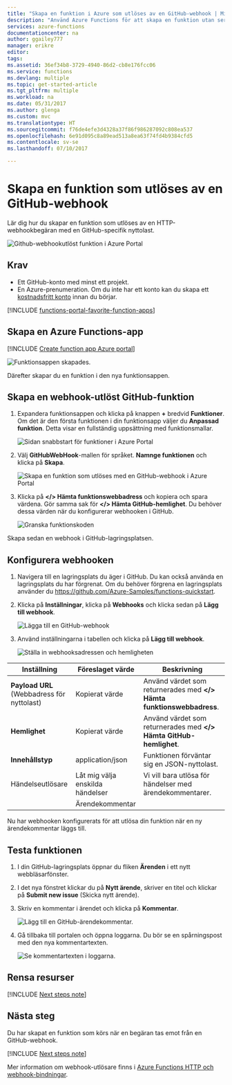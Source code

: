 ```yaml
---
title: "Skapa en funktion i Azure som utlöses av en GitHub-webhook | Microsoft Docs"
description: "Använd Azure Functions för att skapa en funktion utan server som startas av en GitHub-webhook."
services: azure-functions
documentationcenter: na
author: ggailey777
manager: erikre
editor: 
tags: 
ms.assetid: 36ef34b8-3729-4940-86d2-cb8e176fcc06
ms.service: functions
ms.devlang: multiple
ms.topic: get-started-article
ms.tgt_pltfrm: multiple
ms.workload: na
ms.date: 05/31/2017
ms.author: glenga
ms.custom: mvc
ms.translationtype: HT
ms.sourcegitcommit: f76de4efe3d4328a37f86f986287092c808ea537
ms.openlocfilehash: 6e91d095c8a89ead513a8ea63f74fd4b9384cfd5
ms.contentlocale: sv-se
ms.lasthandoff: 07/10/2017

---
```

# <a name="create-a-function-triggered-by-a-github-webhook"></a>Skapa en funktion som utlöses av en GitHub-webhook

Lär dig hur du skapar en funktion som utlöses av en HTTP-webhookbegäran med en GitHub-specifik nyttolast.

![Github-webhookutlöst funktion i Azure Portal](./media/functions-create-github-webhook-triggered-function/function-app-in-portal-editor.png)

## <a name="prerequisites"></a>Krav

+ Ett GitHub-konto med minst ett projekt.
+ En Azure-prenumeration. Om du inte har ett konto kan du skapa ett [kostnadsfritt konto](https://azure.microsoft.com/free/?WT.mc_id=A261C142F) innan du börjar.

[!INCLUDE [functions-portal-favorite-function-apps](../../includes/functions-portal-favorite-function-apps.md)]

## <a name="create-an-azure-function-app"></a>Skapa en Azure Functions-app

[!INCLUDE [Create function app Azure portal](../../includes/functions-create-function-app-portal.md)]

![Funktionsappen skapades.](./media/functions-create-first-azure-function/function-app-create-success.png)

Därefter skapar du en funktion i den nya funktionsappen.

<a name="create-function"></a>

## <a name="create-a-github-webhook-triggered-function"></a>Skapa en webhook-utlöst GitHub-funktion

1. Expandera funktionsappen och klicka på knappen **+** bredvid **Funktioner**. Om det är den första funktionen i din funktionsapp väljer du **Anpassad funktion**. Detta visar en fullständig uppsättning med funktionsmallar.

    ![Sidan snabbstart för funktioner i Azure Portal](./media/functions-create-github-webhook-triggered-function/add-first-function.png)

2. Välj **GitHubWebHook**-mallen för språket. **Namnge funktionen** och klicka på **Skapa**.

     ![Skapa en funktion som utlöses med en GitHub-webhook i Azure Portal](./media/functions-create-github-webhook-triggered-function/functions-create-github-webhook-trigger.png) 

3. Klicka på **</> Hämta funktionswebbadress** och kopiera och spara värdena. Gör samma sak för **</> Hämta GitHub-hemlighet**. Du behöver dessa värden när du konfigurerar webhooken i GitHub.

    ![Granska funktionskoden](./media/functions-create-github-webhook-triggered-function/functions-copy-function-url-github-secret.png)

Skapa sedan en webhook i GitHub-lagringsplatsen.

## <a name="configure-the-webhook"></a>Konfigurera webhooken

1. Navigera till en lagringsplats du äger i GitHub. Du kan också använda en lagringsplats du har förgrenat. Om du behöver förgrena en lagringsplats använder du <https://github.com/Azure-Samples/functions-quickstart>.

1. Klicka på **Inställningar**, klicka på **Webhooks** och klicka sedan på **Lägg till webhook**.

    ![Lägga till en GitHub-webhook](./media/functions-create-github-webhook-triggered-function/functions-create-new-github-webhook-2.png)

1. Använd inställningarna i tabellen och klicka på **Lägg till webhook**.

    ![Ställa in webhooksadressen och hemligheten](./media/functions-create-github-webhook-triggered-function/functions-create-new-github-webhook-3.png)

| Inställning | Föreslaget värde | Beskrivning |
|---|---|---|
| **Payload URL** (Webbadress för nyttolast) | Kopierat värde | Använd värdet som returnerades med **</> Hämta funktionswebbadress**. |
| **Hemlighet**   | Kopierat värde | Använd värdet som returnerades med **</> Hämta GitHub-hemlighet**. |
| **Innehållstyp** | application/json | Funktionen förväntar sig en JSON-nyttolast. |
| Händelseutlösare | Låt mig välja enskilda händelser | Vi vill bara utlösa för händelser med ärendekommentarer.  |
| | Ärendekommentar |  |

Nu har webhooken konfigurerats för att utlösa din funktion när en ny ärendekommentar läggs till.

## <a name="test-the-function"></a>Testa funktionen

1. I din GitHub-lagringsplats öppnar du fliken **Ärenden** i ett nytt webbläsarfönster.

1. I det nya fönstret klickar du på **Nytt ärende**, skriver en titel och klickar på **Submit new issue** (Skicka nytt ärende).

1. Skriv en kommentar i ärendet och klicka på **Kommentar**.

    ![Lägg till en GitHub-ärendekommentar.](./media/functions-create-github-webhook-triggered-function/functions-github-webhook-add-comment.png)

1. Gå tillbaka till portalen och öppna loggarna. Du bör se en spårningspost med den nya kommentartexten.

     ![Se kommentartexten i loggarna.](./media/functions-create-github-webhook-triggered-function/function-app-view-logs.png)

## <a name="clean-up-resources"></a>Rensa resurser

[!INCLUDE [Next steps note](../../includes/functions-quickstart-cleanup.md)]

## <a name="next-steps"></a>Nästa steg

Du har skapat en funktion som körs när en begäran tas emot från en GitHub-webhook.

[!INCLUDE [Next steps note](../../includes/functions-quickstart-next-steps.md)]

Mer information om webhook-utlösare finns i [Azure Functions HTTP och webhook-bindningar](functions-bindings-http-webhook.md).

